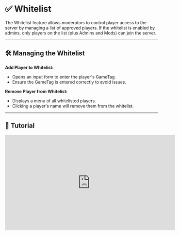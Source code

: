 # ✅ Whitelist

The Whitelist feature allows moderators to control player access to the server by managing a list of approved players. If the whitelist is enabled by admins, only players on the list (plus Admins and Mods) can join the server.

---

## 🛠️ Managing the Whitelist

**Add Player to Whitelist:**
- Opens an input form to enter the player's GameTag.
- Ensure the GameTag is entered correctly to avoid issues.

**Remove Player from Whitelist:**
- Displays a menu of all whitelisted players.
- Clicking a player's name will remove them from the whitelist.

---

## 🎥 Tutorial

<iframe width="560" height="315" src="https://www.youtube.com/embed/-ywPNqdHrwE?si=8DKbC8bCYUo7Shyx&amp;start=434" title="Whitelist Tutorial" frameborder="0" allow="accelerometer; autoplay; clipboard-write; encrypted-media; gyroscope; picture-in-picture; web-share" referrerpolicy="strict-origin-when-cross-origin" allowfullscreen></iframe>
